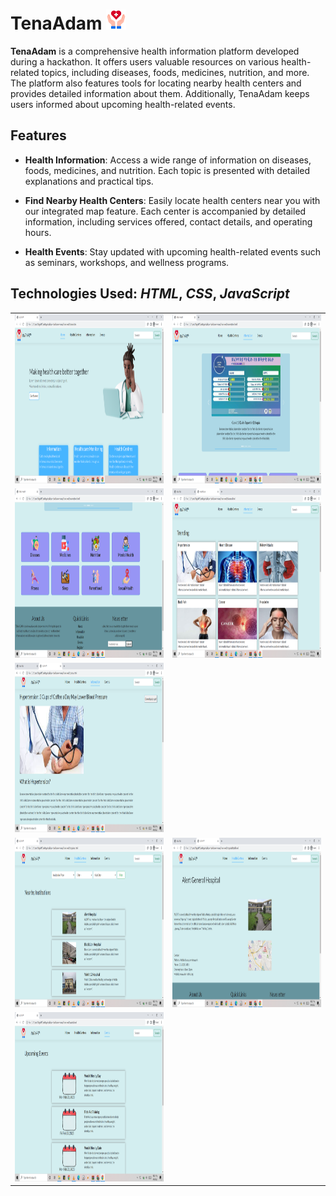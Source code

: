 # TenaAdam <img src="visual/logo.png" width=32 height=32>

**TenaAdam** is a comprehensive health information platform developed during a hackathon. It offers users valuable resources on various health-related topics, including diseases, foods, medicines, nutrition, and more. The platform also features tools for locating nearby health centers and provides detailed information about them. Additionally, TenaAdam keeps users informed about upcoming health-related events.

## Features

- **Health Information**: Access a wide range of information on diseases, foods, medicines, and nutrition. Each topic is presented with detailed explanations and practical tips.

- **Find Nearby Health Centers**: Easily locate health centers near you with our integrated map feature. Each center is accompanied by detailed information, including services offered, contact details, and operating hours.

- **Health Events**: Stay updated with upcoming health-related events such as seminars, workshops, and wellness programs. 

## Technologies Used: *HTML*, *CSS*, *JavaScript*

<table>
  <tr>
  </tr>
  <tr>
    <td><img src="visual/home page.png" width=480 height=271></td>
    <td><img src="visual/information.png" width=480 height=271></td>
  </tr>

  <tr>
    <td><img src="visual/information2.png" width=480 height=271></td>
    <td><img src="visual/information3.png" width=480 height=271></td>
  </tr>
  

  <tr>
    <td><img src="visual/information4.png" width=480 height=271></td>
  </tr>
  
  <tr>
    <td><img src="visual/health centers.png" width=480 height=271></td>
    <td><img src="visual/health center2.png" width=480 height=271></td>
  </tr>
  
  <tr>
    <td><img src="visual/events.png" width=480 height=271></td>
  </tr>
        
 </table>
 
